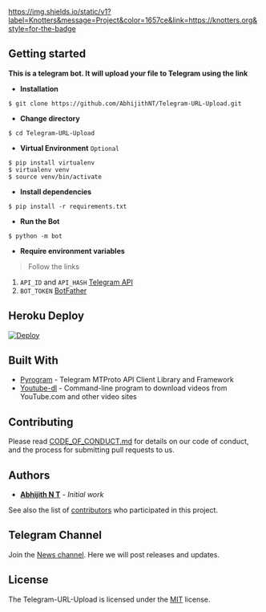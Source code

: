 

https://img.shields.io/static/v1?label=Knotters&message=Project&color=1657ce&link=https://knotters.org&style=for-the-badge

## Getting started


**This is a telegram bot. It will upload your file to Telegram using the link**

- **Installation**
```shell
$ git clone https://github.com/AbhijithNT/Telegram-URL-Upload.git
```
- **Change directory**
```shell
$ cd Telegram-URL-Upload
```
- **Virtual Environment** `Optional`
```shell
$ pip install virtualenv
$ virtualenv venv
$ source venv/bin/activate
```
- **Install dependencies**
```shell
$ pip install -r requirements.txt
```
- **Run the Bot**
```shell
$ python -m bot
```
 - **Require environment variables**
> Follow the links
1. `API_ID` and `API_HASH` [Telegram API](https://my.telegram.org/)
2. `BOT_TOKEN` [BotFather](https://telegram.me/BotFather)


## Heroku Deploy

[![Deploy](https://www.herokucdn.com/deploy/button.svg)](https://heroku.com/deploy)

## Built With

- [Pyrogram](https://github.com/pyrogram/pyrogram) - Telegram MTProto API Client Library and Framework
- [Youtube-dl](https://github.com/ytdl-org/youtube-dl) - Command-line program to download videos from YouTube.com and other video sites

## Contributing

Please read [CODE_OF_CONDUCT.md](https://github.com/AbhijithNT/Telegram-URL-Upload/blob/main/CODE_OF_CONDUCT.md) for details on our code of conduct, and the process for submitting pull requests to us.

## Authors
- **[Abhijith N T](https://github.com/AbhijithNT)** - _Initial work_

See also the list of [contributors](https://github.com/AbhijithNT/Telegram-URL-Upload/contributors) who participated in this project.

## Telegram Channel
Join the [News channel](https://telegram.me/AbhijithNT). Here we will post releases and updates.

## License

The Telegram-URL-Upload is licensed under the [MIT](https://github.com/AbhijithNT/Telegram-URL-Upload/blob/main/LICENSE) license.